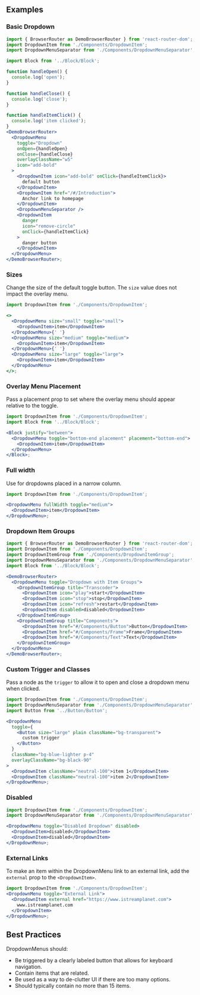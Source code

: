 ## Examples

### Basic Dropdown

```jsx
import { BrowserRouter as DemoBrowserRouter } from 'react-router-dom';
import DropdownItem from './Components/DropdownItem';
import DropdownMenuSeparator from './Components/DropdownMenuSeparator';

import Block from '../Block/Block';

function handleOpen() {
  console.log('open');
}

function handleClose() {
  console.log('close');
}

function handleItemClick() {
  console.log('item clicked');
}
<DemoBrowserRouter>
  <DropdownMenu
    toggle="Dropdown"
    onOpen={handleOpen}
    onClose={handleClose}
    overlayClassName="w5"
    icon="add-bold"
  >
    <DropdownItem icon="add-bold" onClick={handleItemClick}>
      default button
    </DropdownItem>
    <DropdownItem href="/#/Introduction">
      Anchor link to homepage
    </DropdownItem>
    <DropdownMenuSeparator />
    <DropdownItem
      danger
      icon="remove-circle"
      onClick={handleItemClick}
    >
      danger button
    </DropdownItem>
  </DropdownMenu>
</DemoBrowserRouter>;
```

### Sizes

Change the size of the default toggle button. The `size` value does not impact the overlay menu.

```jsx
import DropdownItem from './Components/DropdownItem';

<>
  <DropdownMenu size="small" toggle="small">
    <DropdownItem>item</DropdownItem>
  </DropdownMenu>{' '}
  <DropdownMenu size="medium" toggle="medium">
    <DropdownItem>item</DropdownItem>
  </DropdownMenu>{' '}
  <DropdownMenu size="large" toggle="large">
    <DropdownItem>item</DropdownItem>
  </DropdownMenu>
</>;
```

### Overlay Menu Placement

Pass a placement prop to set where the overlay menu should appear relative to the toggle.

```jsx
import DropdownItem from './Components/DropdownItem';
import Block from '../Block/Block';

<Block justify="between">
  <DropdownMenu toggle="bottom-end placement" placement="bottom-end">
    <DropdownItem>item</DropdownItem>
  </DropdownMenu>
</Block>;
```

### Full width

Use for dropdowns placed in a narrow column.

```jsx
import DropdownItem from './Components/DropdownItem';

<DropdownMenu fullWidth toggle="medium">
  <DropdownItem>item</DropdownItem>
</DropdownMenu>;
```

### Dropdown Item Groups

```jsx
import { BrowserRouter as DemoBrowserRouter } from 'react-router-dom';
import DropdownItem from './Components/DropdownItem';
import DropdownItemGroup from './Components/DropdownItemGroup';
import DropdownMenuSeparator from './Components/DropdownMenuSeparator';
import Block from '../Block/Block';

<DemoBrowserRouter>
  <DropdownMenu toggle="Dropdown with Item Groups">
    <DropdownItemGroup title="Transcoder">
      <DropdownItem icon="play">start</DropdownItem>
      <DropdownItem icon="stop">stop</DropdownItem>
      <DropdownItem icon="refresh">restart</DropdownItem>
      <DropdownItem disabled>disabled</DropdownItem>
    </DropdownItemGroup>
    <DropdownItemGroup title="Components">
      <DropdownItem href="#/Components/Button">Button</DropdownItem>
      <DropdownItem href="#/Components/Frame">Frame</DropdownItem>
      <DropdownItem href="#/Components/Text">Text</DropdownItem>
    </DropdownItemGroup>
  </DropdownMenu>
</DemoBrowserRouter>;
```

### Custom Trigger and Classes

Pass a node as the `trigger` to allow it to open and close a dropdown menu when clicked.

```jsx
import DropdownItem from './Components/DropdownItem';
import DropdownMenuSeparator from './Components/DropdownMenuSeparator';
import Button from '../Button/Button';

<DropdownMenu
  toggle={
    <Button size="large" plain className="bg-transparent">
      custom trigger
    </Button>
  }
  className="bg-blue-lighter p-4"
  overlayClassName="bg-black-90"
>
  <DropdownItem className="neutral-100">item 1</DropdownItem>
  <DropdownItem className="neutral-100">item 2</DropdownItem>
</DropdownMenu>;
```

### Disabled

```jsx
import DropdownItem from './Components/DropdownItem';
import DropdownMenuSeparator from './Components/DropdownMenuSeparator';

<DropdownMenu toggle="Disabled Dropdown" disabled>
  <DropdownItem>disabled</DropdownItem>
  <DropdownItem>disabled</DropdownItem>
</DropdownMenu>;
```

### External Links

To make an item within the DropdownMenu link to an external link, add the `external` prop to the `<DropdownItem>`.

```jsx
import DropdownItem from './Components/DropdownItem';
<DropdownMenu toggle="External Link">
  <DropdownItem external href="https://www.istreamplanet.com">
    www.istreamplanet.com
  </DropdownItem>
</DropdownMenu>;
```

## Best Practices

DropdownMenus should:

- Be triggered by a clearly labeled button that allows for keyboard navigation.
- Contain items that are related.
- Be used as a way to de-clutter UI if there are too many options.
- Should typically contain no more than 15 items.

